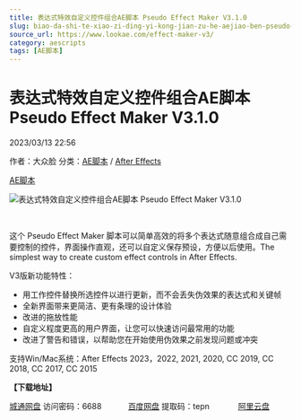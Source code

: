 ```yaml
---
title: 表达式特效自定义控件组合AE脚本 Pseudo Effect Maker V3.1.0
slug: biao-da-shi-te-xiao-zi-ding-yi-kong-jian-zu-he-aejiao-ben-pseudo-effect-maker-v3-1-0
source_url: https://www.lookae.com/effect-maker-v3/
category: aescripts
tags: [AE脚本]
---
```

# 表达式特效自定义控件组合AE脚本 Pseudo Effect Maker V3.1.0

2023/03/13 22:56

作者：大众脸
分类：[AE脚本](https://www.lookae.com/after-effects/aescripts/) / [After Effects](https://www.lookae.com/after-effects/)

[AE脚本](https://www.lookae.com/tag/ae%e8%84%9a%e6%9c%ac/)

![表达式特效自定义控件组合AE脚本 Pseudo Effect Maker V3.1.0](https://www.lookae.com/wp-content/uploads/2017/06/Pseudo-Effect-Maker.jpg "表达式特效自定义控件组合AE脚本 Pseudo Effect Maker V3.1.0-LookAE.com")

[﻿﻿﻿](https://cloud.video.taobao.com//play/u/705956171/p/1/e/6/t/1/401993303503.mp4)

这个 Pseudo Effect Maker 脚本可以简单高效的将多个表达式随意组合成自己需要控制的控件，界面操作直观，还可以自定义保存预设，方便以后使用。The simplest way to create custom effect controls in After Effects.

V3版新功能特性：

* 用工作控件替换所选控件以进行更新，而不会丢失伪效果的表达式和关键帧
* 全新界面带来更简洁、更有条理的设计体验
* 改进的拖放性能
* 自定义程度更高的用户界面，让您可以快速访问最常用的功能
* 改进了警告和错误，以帮助您在开始使用伪效果之前发现问题或冲突

支持Win/Mac系统：After Effects 2023，2022, 2021, 2020, CC 2019, CC 2018, CC 2017, CC 2015

**【下载地址】**

[城通网盘](https://url70.ctfile.com/f/2827370-824296244-8f7fd4?p=4431) 访问密码：6688            [百度网盘](https://pan.baidu.com/s/1MLy-MSxcj-X9zuqVECv3Bw?pwd=tepn) 提取码：tepn             [阿里云盘](https://www.aliyundrive.com/s/cXJT27GUDpM)
